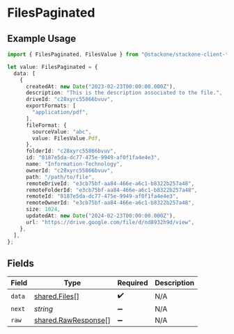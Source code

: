 # FilesPaginated

## Example Usage

```typescript
import { FilesPaginated, FilesValue } from "@stackone/stackone-client-ts/sdk/models/shared";

let value: FilesPaginated = {
  data: [
    {
      createdAt: new Date("2023-02-23T00:00:00.000Z"),
      description: "This is the description associated to the file.",
      driveId: "c28xyrc55866bvuv",
      exportFormats: [
        "application/pdf",
      ],
      fileFormat: {
        sourceValue: "abc",
        value: FilesValue.Pdf,
      },
      folderId: "c28xyrc55866bvuv",
      id: "8187e5da-dc77-475e-9949-af0f1fa4e4e3",
      name: "Information-Technology",
      ownerId: "c28xyrc55866bvuv",
      path: "/path/to/file",
      remoteDriveId: "e3cb75bf-aa84-466e-a6c1-b8322b257a48",
      remoteFolderId: "e3cb75bf-aa84-466e-a6c1-b8322b257a48",
      remoteId: "8187e5da-dc77-475e-9949-af0f1fa4e4e3",
      remoteOwnerId: "e3cb75bf-aa84-466e-a6c1-b8322b257a48",
      size: 1024,
      updatedAt: new Date("2024-02-23T00:00:00.000Z"),
      url: "https://drive.google.com/file/d/nd8932h9d/view",
    },
  ],
};
```

## Fields

| Field                                                             | Type                                                              | Required                                                          | Description                                                       |
| ----------------------------------------------------------------- | ----------------------------------------------------------------- | ----------------------------------------------------------------- | ----------------------------------------------------------------- |
| `data`                                                            | [shared.Files](../../../sdk/models/shared/files.md)[]             | :heavy_check_mark:                                                | N/A                                                               |
| `next`                                                            | *string*                                                          | :heavy_minus_sign:                                                | N/A                                                               |
| `raw`                                                             | [shared.RawResponse](../../../sdk/models/shared/rawresponse.md)[] | :heavy_minus_sign:                                                | N/A                                                               |